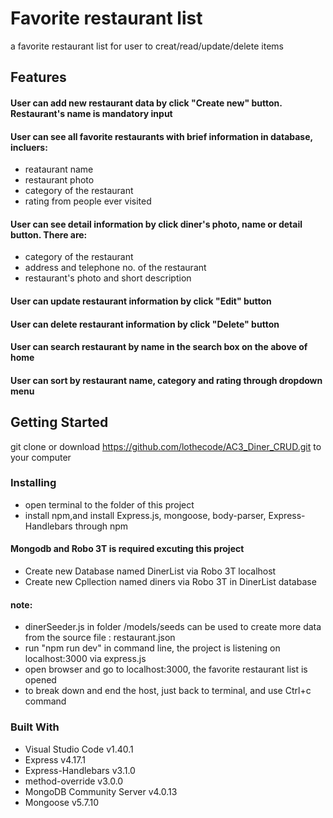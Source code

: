 # Favorite restaurant list
a favorite restaurant list for user to creat/read/update/delete items

##	Features
####  User can add new restaurant data by click "Create new" button. Restaurant's name is mandatory input
####  User can see all favorite restaurants with brief information in database, incluers:
- reataurant name
- restaurant photo
- category of the restaurant
- rating from people ever visited
####  User can see detail information by click diner's photo, name or detail button. There are:
- category of the restaurant
- address and telephone no. of the restaurant
- restaurant's photo and short description 
####  User can update restaurant information by click "Edit" button
####  User can delete restaurant information by click "Delete" button
####  User can search restaurant by name in the search box on the above of home
####  User can sort by restaurant name, category and rating through dropdown menu

##	Getting Started
git clone or download https://github.com/lothecode/AC3_Diner_CRUD.git to your computer


###	Installing
- open terminal to the folder of this project
- install npm,and install Express.js, mongoose, body-parser, Express-Handlebars through npm

#### Mongodb and Robo 3T is required excuting this project
- Create new Database named DinerList via Robo 3T localhost
- Create new Cpllection named diners via Robo 3T in DinerList database
#### note:
- dinerSeeder.js in folder /models/seeds can be used to create more data from the source file : restaurant.json
- run "npm run dev" in command line, the project is listening on localhost:3000 via express.js
- open browser and go to localhost:3000, the favorite restaurant list is opened
- to break down and end the host, just back to terminal, and use Ctrl+c command


###  Built With
- Visual Studio Code v1.40.1
- Express v4.17.1
- Express-Handlebars v3.1.0
- method-override v3.0.0
- MongoDB Community Server v4.0.13
- Mongoose v5.7.10